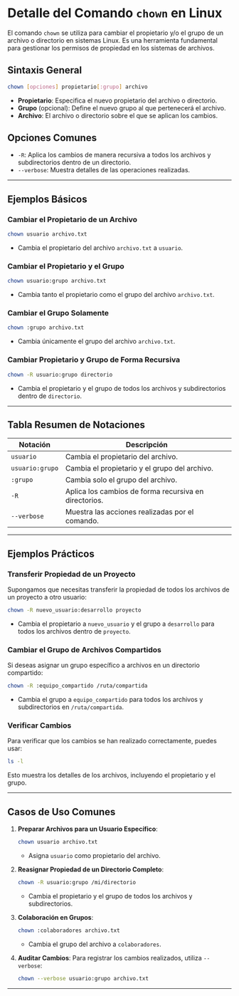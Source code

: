 
# Detalle del Comando `chown` en Linux

El comando `chown` se utiliza para cambiar el propietario y/o el grupo de un archivo o directorio en sistemas Linux. Es una herramienta fundamental para gestionar los permisos de propiedad en los sistemas de archivos.

## Sintaxis General
```bash
chown [opciones] propietario[:grupo] archivo
```
- **Propietario**: Especifica el nuevo propietario del archivo o directorio.
- **Grupo** (opcional): Define el nuevo grupo al que pertenecerá el archivo.
- **Archivo**: El archivo o directorio sobre el que se aplican los cambios.

## Opciones Comunes
- `-R`: Aplica los cambios de manera recursiva a todos los archivos y subdirectorios dentro de un directorio.
- `--verbose`: Muestra detalles de las operaciones realizadas.

---

## Ejemplos Básicos

### Cambiar el Propietario de un Archivo
```bash
chown usuario archivo.txt
```
- Cambia el propietario del archivo `archivo.txt` a `usuario`.

### Cambiar el Propietario y el Grupo
```bash
chown usuario:grupo archivo.txt
```
- Cambia tanto el propietario como el grupo del archivo `archivo.txt`.

### Cambiar el Grupo Solamente
```bash
chown :grupo archivo.txt
```
- Cambia únicamente el grupo del archivo `archivo.txt`.

### Cambiar Propietario y Grupo de Forma Recursiva
```bash
chown -R usuario:grupo directorio
```
- Cambia el propietario y el grupo de todos los archivos y subdirectorios dentro de `directorio`.

---

## Tabla Resumen de Notaciones

| Notación           | Descripción                                             |
|--------------------|---------------------------------------------------------|
| `usuario`          | Cambia el propietario del archivo.                     |
| `usuario:grupo`    | Cambia el propietario y el grupo del archivo.           |
| `:grupo`           | Cambia solo el grupo del archivo.                      |
| `-R`               | Aplica los cambios de forma recursiva en directorios.  |
| `--verbose`        | Muestra las acciones realizadas por el comando.        |

---

## Ejemplos Prácticos

### Transferir Propiedad de un Proyecto
Supongamos que necesitas transferir la propiedad de todos los archivos de un proyecto a otro usuario:
```bash
chown -R nuevo_usuario:desarrollo proyecto
```
- Cambia el propietario a `nuevo_usuario` y el grupo a `desarrollo` para todos los archivos dentro de `proyecto`.

### Cambiar el Grupo de Archivos Compartidos
Si deseas asignar un grupo específico a archivos en un directorio compartido:
```bash
chown -R :equipo_compartido /ruta/compartida
```
- Cambia el grupo a `equipo_compartido` para todos los archivos y subdirectorios en `/ruta/compartida`.

### Verificar Cambios
Para verificar que los cambios se han realizado correctamente, puedes usar:
```bash
ls -l
```
Esto muestra los detalles de los archivos, incluyendo el propietario y el grupo.

---

## Casos de Uso Comunes

1. **Preparar Archivos para un Usuario Específico**:
   ```bash
   chown usuario archivo.txt
   ```
   - Asigna `usuario` como propietario del archivo.

2. **Reasignar Propiedad de un Directorio Completo**:
   ```bash
   chown -R usuario:grupo /mi/directorio
   ```
   - Cambia el propietario y el grupo de todos los archivos y subdirectorios.

3. **Colaboración en Grupos**:
   ```bash
   chown :colaboradores archivo.txt
   ```
   - Cambia el grupo del archivo a `colaboradores`.

4. **Auditar Cambios**:
   Para registrar los cambios realizados, utiliza `--verbose`:
   ```bash
   chown --verbose usuario:grupo archivo.txt
   ```

---

